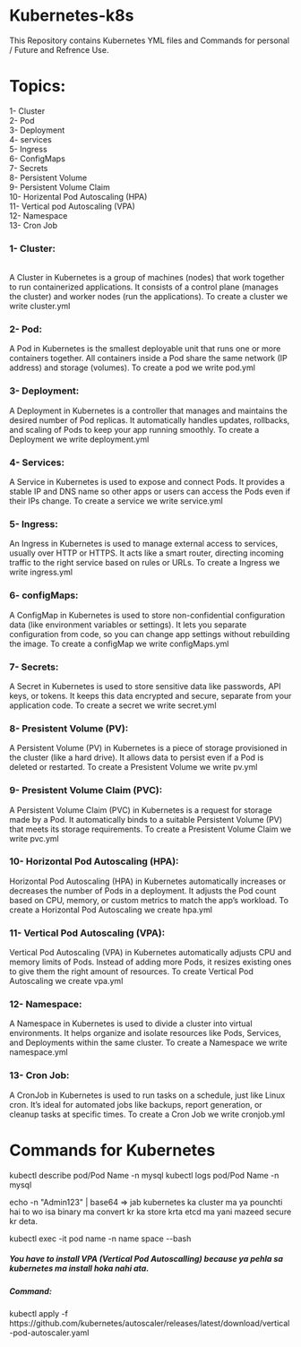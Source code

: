 # Kubernetes-k8s
This Repository contains Kubernetes YML files and Commands for personal / Future and Refrence Use.

# Topics: <br/>
   1- Cluster <br/>
   2- Pod <br/>
   3- Deployment <br/>
   4- services <br/>
   5- Ingress <br/>
   6- ConfigMaps <br/>
   7- Secrets <br/>
   8- Persistent Volume <br/>
   9- Persistent Volume Claim <br/>
   10- Horizental Pod Autoscaling (HPA) <br/>
   11- Vertical pod Autoscaling (VPA) <br/>
   12- Namespace <br/>
   13- Cron Job <br/>


<h3>1- Cluster:</h3> <br/> 
A Cluster in Kubernetes is a group of machines (nodes) that work together to run containerized applications.
It consists of a control plane (manages the cluster) and worker nodes (run the applications). To create a cluster we write cluster.yml

<h3>2- Pod:</h3>
A Pod in Kubernetes is the smallest deployable unit that runs one or more containers together.
All containers inside a Pod share the same network (IP address) and storage (volumes). To create a pod we write pod.yml

<h3>3- Deployment:</h3>
A Deployment in Kubernetes is a controller that manages and maintains the desired number of Pod replicas.
It automatically handles updates, rollbacks, and scaling of Pods to keep your app running smoothly. To create a Deployment we write deployment.yml

<h3>4- Services:</h3>
A Service in Kubernetes is used to expose and connect Pods.
It provides a stable IP and DNS name so other apps or users can access the Pods even if their IPs change. To create a service we write service.yml

<h3>5- Ingress:</h3>
An Ingress in Kubernetes is used to manage external access to services, usually over HTTP or HTTPS.
It acts like a smart router, directing incoming traffic to the right service based on rules or URLs. To create a Ingress we write ingress.yml

<h3>6- configMaps:</h3>
A ConfigMap in Kubernetes is used to store non-confidential configuration data (like environment variables or settings).
It lets you separate configuration from code, so you can change app settings without rebuilding the image. To create a configMap we write configMaps.yml

<h3>7- Secrets:</h3>
A Secret in Kubernetes is used to store sensitive data like passwords, API keys, or tokens.
It keeps this data encrypted and secure, separate from your application code. To create a secret we write secret.yml

<h3>8- Presistent Volume (PV):</h3>
A Persistent Volume (PV) in Kubernetes is a piece of storage provisioned in the cluster (like a hard drive).
It allows data to persist even if a Pod is deleted or restarted. To create a Presistent Volume we write pv.yml

<h3>9- Presistent Volume Claim (PVC):</h3>
A Persistent Volume Claim (PVC) in Kubernetes is a request for storage made by a Pod.
It automatically binds to a suitable Persistent Volume (PV) that meets its storage requirements. To create a Presistent Volume Claim we write pvc.yml

<h3>10- Horizontal Pod Autoscaling (HPA):</h3>
Horizontal Pod Autoscaling (HPA) in Kubernetes automatically increases or decreases the number of Pods in a deployment.
It adjusts the Pod count based on CPU, memory, or custom metrics to match the app’s workload. To create a Horizontal Pod Autoscaling we create hpa.yml

<h3>11- Vertical Pod Autoscaling (VPA):</h3>
Vertical Pod Autoscaling (VPA) in Kubernetes automatically adjusts CPU and memory limits of Pods.
Instead of adding more Pods, it resizes existing ones to give them the right amount of resources. To create Vertical Pod Autoscaling we create vpa.yml

<h3>12- Namespace:</h3>
A Namespace in Kubernetes is used to divide a cluster into virtual environments.
It helps organize and isolate resources like Pods, Services, and Deployments within the same cluster. To create a Namespace we write namespace.yml

<h3>13- Cron Job:</h3>
A CronJob in Kubernetes is used to run tasks on a schedule, just like Linux cron.
It’s ideal for automated jobs like backups, report generation, or cleanup tasks at specific times. To create a Cron Job we write cronjob.yml



# Commands for Kubernetes

kubectl describe pod/Pod Name -n mysql
kubectl logs pod/Pod Name -n mysql

echo -n "Admin123" | base64    => jab kubernetes ka cluster ma ya pounchti hai to wo isa binary ma convert kr ka store krta etcd ma yani mazeed secure kr deta.


kubectl exec -it pod name -n name space --bash

<h5>You have to install VPA (Vertical Pod Autoscalling) because ya pehla sa kubernetes ma install hoka nahi ata.</h5>
<h5>Command: </h5> kubectl apply -f https://github.com/kubernetes/autoscaler/releases/latest/download/vertical-pod-autoscaler.yaml


